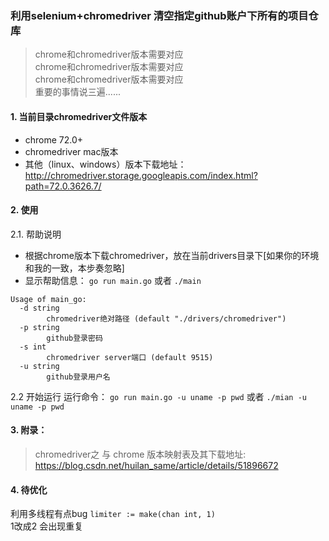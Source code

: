 ### 利用selenium+chromedriver 清空指定github账户下所有的项目仓库

> chrome和chromedriver版本需要对应  
> chrome和chromedriver版本需要对应  
> chrome和chromedriver版本需要对应  
>重要的事情说三遍......

#### 1. 当前目录chromedriver文件版本
* chrome  72.0+
* chromedriver mac版本
* 其他（linux、windows）版本下载地址：http://chromedriver.storage.googleapis.com/index.html?path=72.0.3626.7/


#### 2. 使用
2.1. 帮助说明
* 根据chrome版本下载chromedriver，放在当前drivers目录下[如果你的环境和我的一致，本步奏忽略]
* 显示帮助信息： `go run main.go` 或者 `./main`
```shell
Usage of main_go:
  -d string
    	chromedriver绝对路径 (default "./drivers/chromedriver")
  -p string
    	github登录密码
  -s int
    	chromedriver server端口 (default 9515)
  -u string
    	github登录用户名
```

2.2 开始运行
运行命令： `go run main.go -u uname -p pwd`
或者 `./mian -u uname -p pwd`

#### 3. 附录：
> chromedriver之 与 chrome 版本映射表及其下载地址:
https://blog.csdn.net/huilan_same/article/details/51896672



#### 4. 待优化
利用多线程有点bug
`limiter := make(chan int, 1)`  
1改成2 会出现重复
